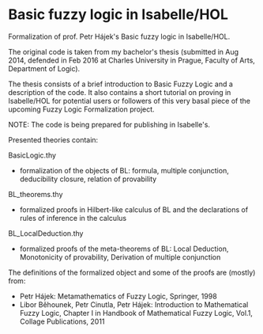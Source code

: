 Basic fuzzy logic in Isabelle/HOL
=================================

Formalization of prof. Petr Hájek's Basic fuzzy logic in Isabelle/HOL.

The original code is taken from my bachelor's thesis (submitted in Aug 2014, defended in Feb 2016 at Charles University in Prague, Faculty of Arts, Department of Logic).

The thesis consists of a brief introduction to Basic Fuzzy Logic and a description of the code. It also contains a short tutorial on proving in Isabelle/HOL for potential users or followers of this very basal piece of the upcoming Fuzzy Logic Formalization project.

NOTE: The code is being prepared for publishing in Isabelle's.

Presented theories contain:

BasicLogic.thy
- formalization of the objects of BL: formula, multiple conjunction, deducibility closure, relation of provability 

BL_theorems.thy
- formalized proofs in Hilbert-like calculus of BL and the declarations of rules of inference in the calculus

BL_LocalDeduction.thy
- formalized proofs of the meta-theorems of BL: Local Deduction, Monotonicity of provability, Derivation of multiple conjunction

The definitions of the formalized object and some of the proofs are (mostly) from:

- Petr Hájek: Metamathematics of Fuzzy Logic, Springer, 1998
- Libor Běhounek, Petr Cinutla, Petr Hájek: Introduction to Mathematical Fuzzy Logic, Chapter I in Handbook of Mathematical Fuzzy Logic, Vol.1, Collage Publications, 2011 
